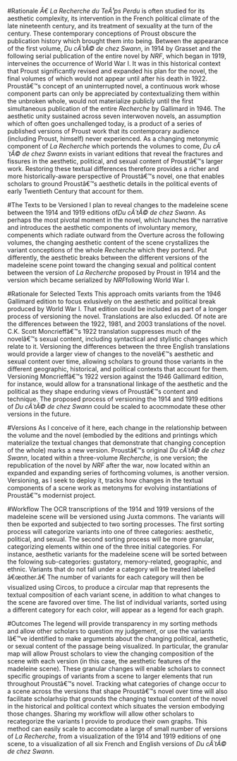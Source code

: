 #Rationale
*Ã€ La Recherche du TeÃ¹ps Perdu* is often studied for its aesthetic complexity, its intervention in the French political climate of the late nineteenth century, and its treatment of sexuality at the turn of the century. These contemporary conceptions of Proust obscure the publication history which brought them into being. Between the appearance of the first volume, *Du cÃ´tÃ© de chez Swann*, in 1914 by Grasset and the following serial publication of the entire novel by *NRF*, which began in 1919, interveines the occurrence of World War I. It was in this historical context that Proust significantly revised and expanded his plan for the novel, the final volumes of which would not appear until after his death in 1922. Proustâ€™s concept of an uninterrupted novel, a continuous work whose component parts can only be appreciated by contextualizing them within the unbroken whole, would not materialize publicly until the first simultaneous publication of the entire *Recherche* by Gallimard in 1946. The aesthetic unity sustained across seven interwoven novels, an assumption which of often goes unchallenged today, is a product of a series of published versions of Proust work that its contemporary audience (including Proust, himself) never experienced. As a changing metonymic component of *La Recherche* which portends the volumes to come, *Du cÃ´tÃ© de chez Swann* exists in variant editions that reveal the fractures and fissures in the aesthetic, political, and sexual content of Proustâ€™s larger work. Restoring these textual differences therefore provides a richer and more historically-aware perspective of Proustâ€™s novel, one that enables scholars to ground Proustâ€™s aesthetic details in the political events of early Twentieth Century that account for them.

#The Texts to be Versioned
I plan to reveal changes to the madeleine scene between the 1914 and 1919 editions of*Du cÃ´tÃ© de chez Swann*. As perhaps the most pivotal moment in the novel, which launches the narrative and introduces the aesthetic components of involuntary memory, compenents which radiate outward from the Overture across the following volumes, the changing aesthetic content of the scene crystallizes the variant conceptions of the whole *Recherche* which they portend. Put differently, the aesthetic breaks between the different versions of the madeleine scene point toward the changing sexual and political content between the version of *La Recherche* proposed by Proust in 1914 and the version which became serialized by *NRF*following World War I.

#Rationale for Selected Texts
This approach omits variants from the 1946 Gallimard edition to focus exlusively on the aesthetic and political break produced by World War I. That edition could be included as part of a longer process of versioning the novel. Translations are also exlucded. Of note are the differences between the 1922, 1981, and 2003 translations of the novel. C.K. Scott Moncrieffâ€™s 1922 translation suppresses much of the novelâ€™s sexual content, including syntactical and stylistic changes which relate to it. Versioning the differences between the three English translations would provide a larger view of changes to the novelâ€™s aesthetic and sexual content over time, allowing scholars to ground those variants in the different geographic, historical, and political contexts that account for them. Versioning Moncrieffâ€™s 1922 version against the 1946 Gallimard edition, for instance, would allow for a transnational linkage of the aesthetic and the political as they shape enduring views of Proustâ€™s content and technique. The proposed process of versioning the 1914 and 1919 editions of *Du cÃ´tÃ© de chez Swann* could be scaled to acocmmodate these other versions in the future.

#Versions
As I conceive of it here, each change in the relationship between the volume and the novel (embodied by the editions and printings which materialize the textual changes that demonstrate that changing conception of the whole) marks a new version. Proustâ€™s original *Du cÃ´tÃ© de chez Swann*, located within a three-volume *Recherche*, is one version; the republication of the novel by *NRF* after the war, now located within an expanded and expanding series of forthcoming volumes, is another version. Versioning, as I seek to deploy it, tracks how changes in the textual components of a scene work as metonyms for evolving instantiations of Proustâ€™s modernist project.

#Workflow
The OCR transcriptions of the 1914 and 1919 versions of the madeleine scene will be versioned using Juxta commons. The variants will then be exported and subjected to two sorting processes. The first sorting process will categorize variants into one of three categories: aesthetic, political, and sexual. The second sorting process will be more granular, categorizing elements within one of the three initial categories. For instance, aesthetic variants for the madeleine scene will be sorted between the folowing sub-categories: gustatory, memory-related, geographic, and ethnic. Variants that do not fall under a category will be treated labelled â€œother.â€ The number of variants for each category will then be visualized using Circos, to produce a circular map that represents the textual composition of each variant scene, in addition to what changes to the scene are favored over time. The list of individual variants, sorted using a different category for each color, will appear as a legend for each graph.

#Outcomes
The legend will provide transparency in my sorting methods and allow other scholars to question my judgement, or use the variants Iâ€™ve identified to make arguments about the changing political, aesthetic, or sexual content of the passage being visualized. In particular, the granular map will allow Proust scholars to view the changing composition of the scene with each version (in this case, the aesthetic features of the madeleine scene). These granular changes will enable scholars to connect specific groupings of variants from a scene to larger elements that run throughout Proustâ€™s novel. Tracking what categories of change occur to a scene across the versions that shape Proustâ€™s novel over time will also facilitate scholarhsip that grounds the changing textual content of the novel in the historical and political context which situates the version embodying those changes. Sharing my workflow will allow other scholars to recategorize the variants I provide to produce their own graphs. This method can easily scale to accomodate a large of small number of versions of *La Recherche*, from a visualization of the 1914 and 1919 editions of one scene, to a visualization of all six French and English versions of *Du cÃ´tÃ© de chez Swann*.
